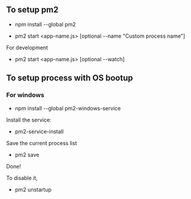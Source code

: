 ## To setup pm2

* npm install --global pm2

* pm2 start <app-name.js> [optional --name "Custom process name"]

For development  

* pm2 start <app-name.js> [optional --watch]

## To setup process with OS bootup

### For windows

* npm install --global pm2-windows-service

Install the service:
* pm2-service-install

Save the current process list
* pm2 save

Done!

To disable it,
* pm2 unstartup



